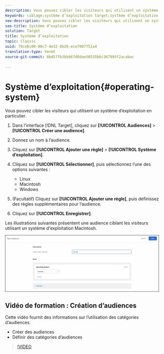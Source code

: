 ```yaml
---
description: Vous pouvez cibler les visiteurs qui utilisent un système d’exploitation en particulier.
keywords: ciblage;système d’exploitation target;système d’exploitation;se target;se;linux target;linux;windows target;windows;macintosh target;macintosh;mac;mac target;win;win target
seo-description: Vous pouvez cibler les visiteurs qui utilisent un système d’exploitation en particulier.
seo-title: Système d’exploitation
solution: Target
title: Système d’exploitation
topic: Classic
uuid: 79cebc00-80c7-4e32-8b26-ece7007751a4
translation-type: tm+mt
source-git-commit: 8bd57fb3bb467d8dae50535b6c367995f2acabac

---
```



# Système d’exploitation{#operating-system}

Vous pouvez cibler les visiteurs qui utilisent un système d’exploitation en particulier.

1. Dans l’interface [!DNL Target], cliquez sur **[!UICONTROL Audiences]** &gt; **[!UICONTROL Créer une audience]**.
1. Donnez un nom à l’audience.
1. Cliquez sur **[!UICONTROL Ajouter une règle]** &gt; **[!UICONTROL Système d’exploitation]**.
1. Cliquez sur **[!UICONTROL Sélectionner]**, puis sélectionnez l’une des options suivantes :

   * Linux
   * Macintosh
   * Windows

1. (Facultatif) Cliquez sur **[!UICONTROL Ajouter une règle]**, puis définissez des règles supplémentaires pour l’audience.
1. Cliquez sur **[!UICONTROL Enregistrer]**.

Les illustrations suivantes présentent une audience ciblant les visiteurs utilisant un système d'exploitation Macintosh.

![](assets/target_os.png)

## Vidéo de formation : Création d’audiences

Cette vidéo fournit des informations sur l’utilisation des catégories d’audiences.

* Créer des audiences
* Définir des catégories d’audiences

>[!VIDEO](https://video.tv.adobe.com/v/17392?captions=fre_fr)
